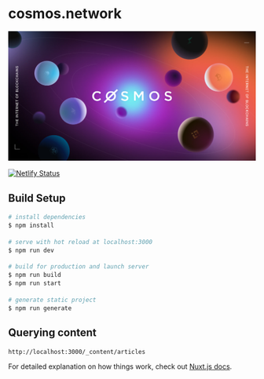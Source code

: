 # cosmos.network

[![banner](static/og-image.jpg)](https://cosmos.network)

[![Netlify Status](https://api.netlify.com/api/v1/badges/60426089-1198-4f71-a8a0-efb726d55611/deploy-status)](https://app.netlify.com/sites/cosmos-network/deploys)

## Build Setup

```bash
# install dependencies
$ npm install

# serve with hot reload at localhost:3000
$ npm run dev

# build for production and launch server
$ npm run build
$ npm run start

# generate static project
$ npm run generate
```

## Querying content

`http://localhost:3000/_content/articles`

For detailed explanation on how things work, check out [Nuxt.js docs](https://nuxtjs.org).